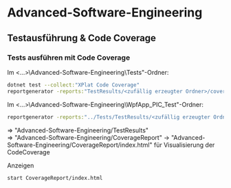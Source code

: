 # Advanced-Software-Engineering

## Testausführung & Code Coverage

### Tests ausführen mit Code Coverage

Im <...>\Advanced-Software-Engineering\Tests"-Ordner:    
```bash
dotnet test --collect:"XPlat Code Coverage"
reportgenerator -reports:"TestResults/<zufällig erzeugter Ordner>/coverage.cobertura.xml" -targetdir:"CoverageReport"
```
Im <...>\Advanced-Software-Engineering\WpfApp_PIC_Test"-Ordner:    
```bash
reportgenerator -reports:"../Tests/TestResults/<zufällig erzeugter Ordner>/coverage.cobertura.xml" -targetdir:"../Tests/CoverageReport"
```
=> "Advanced-Software-Engineering/TestResults"  
=> "Advanced-Software-Engineering/CoverageReport" -> "Advanced-Software-Engineering/CoverageReport/index.html" für Visualisierung der CodeCoverage

Anzeigen 
```bash
start CoverageReport/index.html
```
